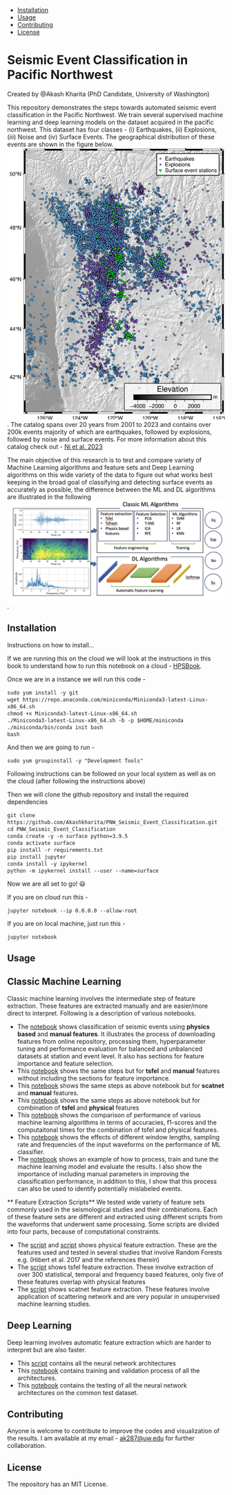 - [Installation](#installation)
- [Usage](#usage)
- [Contributing](#contributing)
- [License](#license)


# Seismic Event Classification in Pacific Northwest

Created by @Akash Kharita (PhD Candidate, University of Washington)

This repository demonstrates the steps towards automated seismic event classification in the Pacific Northwest. We train several supervised machine learning and deep learning models on the dataset acquired in the pacific northwest. This dataset has four classes - (i) Earthquakes, (ii) Explosions, (iii) Noise and (iv) Surface Events. The geographical distribution of these events are shown in the figure below. ![Seismic events in the Pacific Northwest](Figures/Figure_1.png). The catalog spans over 20 years from 2001 to 2023 and contains over 200k events majority of which are earthquakes, followed by explosions, followed by noise and surface events. For more information about this catalog check out - [Ni et al. 2023](https://seismica.library.mcgill.ca/article/view/368/868)


The main objective of this research is to test and compare variety of Machine Learning algorithms and feature sets and Deep Learning algorithms on this wide variety of the data to figure out what works best keeping in the broad goal of classifying and detecting surface events as accurately as possible, the difference between the ML and DL algorithms are illustrated in the following ![figure](Figures/ML_vs_DL.png). 



## Installation

Instructions on how to install...

If we are running this on the cloud we will look at the instructions in this book to understand how to run this notebook on a cloud - [HPSBook](https://seisscoped.org/HPS-book/chapters/cloud/AWS_101.html).

Once we are in a instance we will run this code - 

```
sudo yum install -y git
wget https://repo.anaconda.com/miniconda/Miniconda3-latest-Linux-x86_64.sh
chmod +x Miniconda3-latest-Linux-x86_64.sh 
./Miniconda3-latest-Linux-x86_64.sh -b -p $HOME/miniconda
./miniconda/bin/conda init bash
bash
```

And then we are going to run - 
```
sudo yum groupinstall -y "Development Tools"
```


Following instructions can be followed on your local system as well as on the cloud (after following the instructions above)


Then we will clone the github repository and  install the required dependencies

```
git clone https://github.com/Akashkharita/PNW_Seismic_Event_Classification.git
cd PNW_Seismic_Event_Classification
conda create -y -n surface python=3.9.5
conda activate surface
pip install -r requirements.txt
pip install jupyter
conda install -y ipykernel
python -m ipykernel install --user --name=surface
```

Now we are all set to go! 😃


If you are on cloud run this - 

```
jupyter notebook --ip 0.0.0.0 --allow-root
```

If you are on local machine, just run this - 

```
jupyter notebook
```



## Usage

**Classic Machine Learning**
---

Classic machine learning involves the intermediate step of feature extraction. These features are extracted manually and are easier/more direct to interpret. Following is a description of various notebooks. 
 - The [notebook](notebooks/classification_based_on_physical_features_only.ipynb) shows classification of seismic events using **physics based** and **manual features**. It illustrates the process of downloading features from online repository, processing them, hyperparameter tuning and performance evaluation for balanced and unbalanced datasets at station and event level. It also has sections for feature importance and feature selection.
 - This [notebook](notebooks/classification_based_on_tsfel_features_only.ipynb) shows the same steps but for **tsfel** and **manual** features without including the sections for feature importance.
 - This [notebook](notebooks/classification_based_on_scatnet_features.ipynb) shows the same steps as above notebook but for **scatnet** and **manual** features.
 - This [notebook](notebooks/classification_based_on_combination_of_physical_tsfel_features.ipynb) shows the same steps as above notebook but for combination of **tsfel** and **physical** features
 - This [notebook](notebooks/comparison_of_ml_algorithms.ipynb) shows the comparison of performance of various machine learning algorithms in terms of accuracies, f1-scores and the computaitonal times for the combination of tsfel and physical features.
 - This [notebook](notebooks/testing_with_diff_freq_samp_duration.ipynb) shows the effects of different window lengths, sampling rate and frequencies of the input waveforms on the performance of ML classifier. 
 - The [notebook](notebooks/ML_Classification_Workflow_for_Scoped.ipynb) shows an example of how to process, train and tune the machine learning model and evaluate the results. I also show the importance of including manual parameters in improving the classification performance, in addition to this, I show that this process can also be used to identify potentially mislabeled events. 

** Feature Extraction Scripts**
We tested wide variety of feature sets commonly used in the seismological studies and their combinations. Each of these feature sets are different and extracted using different scripts from the waveforms that underwent same processing. Some scripts are divided into four parts, because of computational constraints. 
- The [script](feature_extraction_scripts/physical_feature_extraction_scripts/physical_feature_extraction_combined_script.py) and [script](feature_extraction_scripts/physical_feature_extraction_scripts/seis_feature.py) shows physical feature extraction. These are the features used and tested in several studies that involve Random Forests e.g. (Hibert et al. 2017 and the references therein)
- The [script](feature_extraction_scripts/tsfel_feature_extraction_scripts/tsfel_feature_extraction_combined_script.py) shows tsfel feature extraction. These involve extraction of over 300 statistical, temporal and frequency based features, only five of these features overlap with physical features
- The [script](feature_extraction_scripts/scatnet_feature_extraction_scripts/scatnet_feature_extraction_comcat_part1_p_50_100.py) shows scatnet feature extraction. These features involve application of scattering network and are very popular in unsupervised machine learning studies. 

**Deep Learning**
---
Deep learning involves automatic feature extraction which are harder to interpret but are also faster. 
- This [script](https://github.com/Akashkharita/PNW_Seismic_Event_Classification/blob/main/deep_learning/scripts/neural_network_architectures.py) contains all the neural network architectures
- This [notebook](deep_learning/testing_deep_learning_architectures.ipynb) contains training and validation process of all the architectures.
- This [notebook](deep_learning/testing_on_a_common_test_dataset.ipynb) contains the testing of all the neural network architectures on the common test dataset. 


## Contributing
Anyone is welcome to contribute to improve the codes and visualization of the results. I am available at my email  - ak287@uw.edu for further collaboration. 

## License

The repository has an MIT License. 
